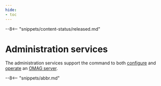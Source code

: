 ```yaml
---
hide:
- toc
---
```


<!-- SPDX-License-Identifier: CC-BY-4.0 -->
<!-- Copyright Contributors to the ODPi Egeria project 2020. -->

--8<-- "snippets/content-status/released.md"

# Administration services

The administration services support the command to both [configure](/egeria-docs/guides/admin/servers) and [operate](/egeria-docs/guides/operations/operating-omag-server) an [OMAG server](/egeria-docs/concepts/omag-server).


--8<-- "snippets/abbr.md"

